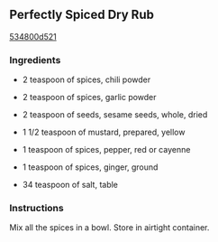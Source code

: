 ## Perfectly Spiced Dry Rub

[534800d521](http://www.food.com/recipe/perfectly-spiced-dry-rub-241952)

### Ingredients

 - 2 teaspoon of spices, chili powder

 - 2 teaspoon of spices, garlic powder

 - 2 teaspoon of seeds, sesame seeds, whole, dried

 - 1 1/2 teaspoon of mustard, prepared, yellow

 - 1 teaspoon of spices, pepper, red or cayenne

 - 1 teaspoon of spices, ginger, ground

 - 34 teaspoon of salt, table

### Instructions

Mix all the spices in a bowl. Store in airtight container.